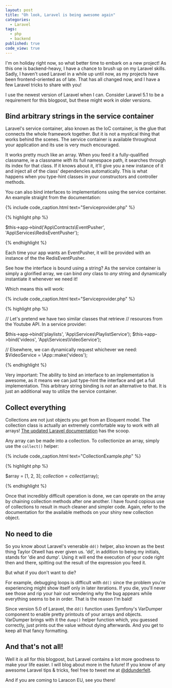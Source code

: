 ```yaml
---
layout: post
title: "Oh look, Laravel is being awesome again"
categories:
  - Laravel
tags:
  - php
  - backend
published: true
code_view: true
---
```


I'm on holiday right now, so what better time to embark on a new project! As this one is backend-heavy, I have a chance to brush up on my Laravel skills. Sadly, I haven't used Laravel in a while up until now, as my projects have been frontend-oriented as of late. That has all changed now, and I have a few Laravel tricks to share with you!

I use the newest version of Laravel when I can. Consider Laravel 5.1 to be a requirement for this blogpost, but these might work in older versions.

## Bind arbitrary strings in the service container

Laravel's service container, also known as the IoC container, is the glue that connects the whole framework together. But it is not a mystical thing that works behind the scenes. The service container is available throughout your application and its use is very much encouraged.

It works pretty much like an array. When you feed it a fully-qualified classname, ie a classname *with* its full namespace path, it searches through its index for that class. If it knows about it, it'll give you a new instance of it and inject all of the class' dependencies automatically. This is what happens when you type-hint classes in your constructors and controller methods.

You can also bind interfaces to implementations using the service container. An example straight from the documentation:

{% include code_caption.html text="Serviceprovider.php" %}

{% highlight php %}

$this->app->bind('App\Contracts\EventPusher', 'App\Services\RedisEventPusher');

{% endhighlight %}

Each time your app wants an EventPusher, it will be provided with an instance of the the RedisEventPusher.

See how the interface is bound using a string? As the service container is simply a glorified array, we can bind *any* class to *any* string and dynamically instantiate it whenever we need it!

Which means this will work:

{% include code_caption.html text="Serviceprovider.php" %}

{% highlight php %}

// Let's pretend we have two similar classes that retrieve
// resources from the Youtube API. In a service provider:

$this->app->bind('playlists', 'App\Services\PlaylistService');
$this->app->bind('videos', 'App\Services\VideoService');

// Elsewhere, we can dynamically request whichever we need:
$VideoService = \App::make('videos');

{% endhighlight %}

Very important: The ability to bind an interface to an implementation is awesome, as it means we can just type-hint the interface and get a full implementation. This arbitrary string binding is *not* an alternative to that. It is just an additional way to utilize the service container.

## Collect everything

Collections are not just objects you get from an Eloquent model. The collection class is actually an extremely comfortable way to work with all arrays! [The updated Laravel documentation](http://laravel.com/docs/5.1/collections) has the scoop.

Any array can be made into a collection. To collectionize an array, simply use the `collect()` helper:

{% include code_caption.html text="CollectionExample.php" %}

{% highlight php %}

$array = [1, 2, 3];
$collection = collect($array);

{% endhighlight %}

Once that incredibly difficult operation is done, we can operate on the array by chaining collection methods after one another. I have found copious use of collections to result in much cleaner and simpler code. Again, refer to the documentation for the available methods on your shiny new collection object.

## No need to die

So you know about Laravel's venerable `dd()` helper, also known as the best thing Taylor Otwell has ever given us. 'dd', in addition to being my initials, stands for 'die and dump'. Using it will end the execution of your code right then and there, spitting out the result of the expression you feed it.

But what if you don't want to die?

For example, debugging loops is difficult with `dd()` since the problem you're experiencing might show itself only in later iterations. If you die, you'll never see those and rip your hair out wondering why the bug appears while everything seems to be in order. That is the reason I'm bald!

Since version 5.0 of Laravel, the `dd()` function uses Symfony's VarDumper component to enable pretty printouts of your arrays and objects. VarDumper brings with it the `dump()` helper function which, you guessed correctly, just prints out the value without dying afterwards. And you get to keep all that fancy formatting.

## And that's not all!

Well it *is* all for this blogpost, but Laravel contains a lot more goodness to make your life easier. I will blog about more in the future! If you know of any awesome Laravel tips & tricks, feel free to tweet me at [@ddunderfelt](https://twitter.com/ddunderfelt).

And if you are coming to Laracon EU, see you there!